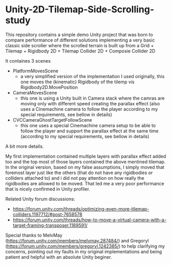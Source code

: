 # Unity-2D-Tilemap-Side-Scrolling-study

This repository contains a simple demo Unity project that was born to compare performance of different solutions implementing a very basic classic side scroller where the scrolled terrain is built up from a Grid + Tilemap + Rigidbody 2D + Tilemap Collider 2D + Composie Collider 2D

It containes 3 scenes
- PlatformMovesScene
  - a very simplified version of the implementation I used originally, this one moves the (kinematic) Rigidbody of the tilemp vis Rigidbody2D.MovePosition
- CameraMovesScene
  - this one is using a Unity built in Camera stack where the camras are moving only with different speed creating the parallax effect (also uses a Cinemachine camera to follow the player according to my special requirements, see bellow in details)
- CVCCameraGhostTargetFollowScene
  - this one uses a special Cinemachine camera setup to be able to follow the player and support the parallax effect at the same time (according to my special requirements, see bellow in details)

A bit more details.

My first implementation contained multiple layers with parallax effect added too and the top most of those layers contained the above mentined tilemap.
In the original version, based on my false assumptions, I simply moved that foremost layer just like the others (that do not have any rigidbodies or colliders attached to) and i did not pay attention on how really the rigidbodies are allowed to be moved.
That led me a very poor performance that is nicely confirmed in Unity profiler.




Related Unity forum discussions:
- https://forum.unity.com/threads/optimizing-even-more-tilemap-colliders.1197712/#post-7658578
- https://forum.unity.com/threads/how-to-move-a-virtual-camera-with-a-target-framing-transposer.1189591/

Special thanks to MelvMay (https://forum.unity.com/members/melvmay.287484/) and Gregoryl (https://forum.unity.com/members/gregoryl.1242385/) to help clarifying my concerns, pointing out my faults in my original implementations and being patient and helpful with an absolute Unity beginer.
